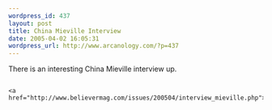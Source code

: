 ```yaml
--- 
wordpress_id: 437
layout: post
title: China Mieville Interview
date: 2005-04-02 16:05:31
wordpress_url: http://www.arcanology.com/?p=437
---
```

There is an interesting China Mieville interview up. 
                                                                                                                                                                                                                                                                                                                                                                                                                                                                                                                                                                                                                                                                                                        
                                                                                                                                                                                                                                                                                                                                                                                                                                                                                                                                                                                                                                                                                                        <a href="http://www.believermag.com/issues/200504/interview_mieville.php">http://www.believermag.com/issues/200504/interview_mieville.php</a>